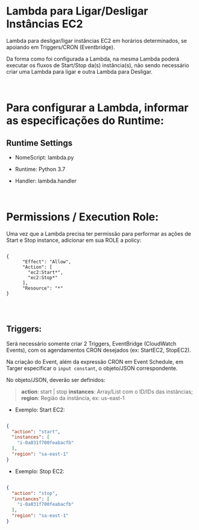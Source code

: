 # Lambda para Ligar/Desligar Instâncias EC2

Lambda para desligar/ligar instâncias EC2 em horários determinados, se apoiando em Triggers/CRON (Eventbridge).

Da forma como foi configurada a Lambda, na mesma Lambda poderá executar os fluxos de Start/Stop da(s) instância(s), não sendo necessário criar uma Lambda para ligar e outra Lambda para Desligar.


&nbsp;

# Para configurar a Lambda, informar as especificações do Runtime:

## Runtime Settings

- NomeScript: lambda.py

- Runtime: Python 3.7

- Handler: lambda.handler

&nbsp;


# Permissions / Execution Role:

Uma vez que a Lambda precisa ter permissão para performar as ações de Start e Stop instance, adicionar em sua ROLE a policy:

```

{
      "Effect": "Allow",
      "Action": [
        "ec2:Start*",
        "ec2:Stop*"
      ],
      "Resource": "*"
}


```

&nbsp;


## Triggers:

Será necessário somente criar 2 Triggers, EventBridge (CloudWatch Events), com os agendamentos CRON desejados (ex: StartEC2, StopEC2).

Na criação do Event, além da expressão CRON em Event Schedule, em Targer especificar o `input constant`, o objeto/JSON correspondente.

No objeto/JSON, deverão ser definidos:

> **action**: start | stop
> **instances**: Array/List com o ID/IDs das instâncias;
> **region**: Região da instância, ex: us-east-1


- Exemplo: Start EC2:

```json

{
  "action": "start",
  "instances": [
    "i-0a031f700feabacfb"
  ],
  "region": "sa-east-1"
}


```


- Exemplo: Stop EC2:

```json

{
  "action": "stop",
  "instances": [
    "i-0a031f700feabacfb"
  ],
  "region": "sa-east-1"
}


```

